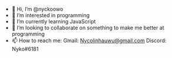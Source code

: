 - 👋 Hi, I’m @nyckoowo
- 👀 I’m interested in programming
- 🌱 I’m currently learning JavaScript
- 💞️ I’m looking to collaborate on something to make me better at programming
- 📫 How to reach me:
Gmail: Nycolinhauwu@gmail.com
Discord: Nyko#6181


